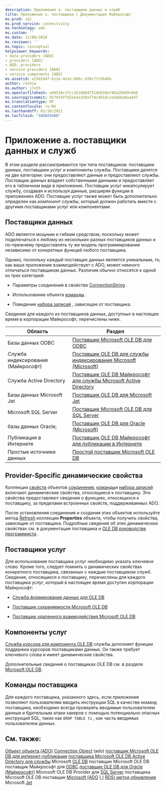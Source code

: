 ```yaml
---
description: Приложение а. поставщики данных и служб
title: Приложение а. поставщики | Документация Майкрософт
ms.prod: sql
ms.prod_service: connectivity
ms.technology: ado
ms.custom: ''
ms.date: 11/08/2018
ms.reviewer: ''
ms.topic: conceptual
helpviewer_keywords:
- data providers [ADO]
- providers [ADO]
- ADO, providers
- service providers [ADO]
- service components [ADO]
ms.assetid: e2581b47-b11e-4e1e-b96c-d39c77c5b48a
author: rothja
ms.author: jroth
ms.openlocfilehash: a49518c1fcc1618884751d503def46a29dd9c048
ms.sourcegitcommit: 917df4ffd22e4a229af7dc481dcce3ebba0aa4d7
ms.translationtype: MT
ms.contentlocale: ru-RU
ms.lasthandoff: 02/10/2021
ms.locfileid: "100029488"
---
```

# <a name="appendix-a-data-and-service-providers"></a>Приложение а. поставщики данных и служб
В этом разделе рассматриваются три типа поставщиков: поставщики данных, поставщики услуг и компоненты службы. Поставщики делятся на две категории: они предоставляют данные и предоставляют службы. *Поставщик данных* владеет собственными данными и предоставляет его в табличном виде в приложение. *Поставщик услуг* инкапсулирует службу, создавая и используя данные, расширяя функции в приложениях ADO. Поставщик услуг также может быть дополнительно определен как *компонент службы*, который должен работать вместе с другими поставщиками услуг или компонентами.

## <a name="data-providers"></a>Поставщики данных
 ADO является мощным и гибким средством, поскольку может подключаться к любому из нескольких разных поставщиков данных и по-прежнему предоставлять ту же модель программирования независимо от конкретных функций любого поставщика.

 Однако, поскольку каждый поставщик данных является уникальным, то, как ваше приложение взаимодействует с ADO, может немного отличаться поставщиком данных. Различия обычно относятся к одной из трех категорий:

-   Параметры соединения в свойстве [ConnectionString](../../reference/ado-api/connectionstring-property-ado.md) .

-   Использование объекта [команды](../../reference/ado-api/command-object-ado.md) .

-   Поведение [набора записей](../../reference/ado-api/recordset-object-ado.md) , зависящее от поставщика.

 Сведения для каждого из поставщиков данных, доступных в настоящее время в корпорации Майкрософт, перечислены ниже.

|Область|Раздел|
|----------|-----------|
|Базы данных ODBC|[Поставщик Microsoft OLE DB для ODBC](./microsoft-ole-db-provider-for-odbc.md)|
|Служба индексирования (Майкрософт)|[Поставщик OLE DB для службы индексирования Microsoft (Microsoft)](./microsoft-ole-db-provider-for-microsoft-indexing-service.md)|
|Служба Active Directory|[Поставщик OLE DB Майкрософт для службы Microsoft Active Directory](./microsoft-ole-db-provider-for-microsoft-active-directory-service.md)|
|Базы данных Microsoft Jet|[Поставщик OLE DB для Microsoft Jet](./microsoft-ole-db-provider-for-microsoft-jet.md)|
|Microsoft SQL Server|[Поставщик Microsoft OLE DB для SQL Server](./microsoft-ole-db-provider-for-sql-server.md)|
|базы данных Oracle;|[Поставщик OLE DB для Oracle (Microsoft)](./microsoft-ole-db-provider-for-oracle.md)|
|Публикация в Интернете|[Поставщик OLE DB Майкрософт для публикации в Интернете](./microsoft-ole-db-provider-for-internet-publishing.md)|
|Простые источники данных|[Простой поставщик Microsoft OLE DB](./microsoft-ole-db-simple-provider.md)|

## <a name="provider-specific-dynamic-properties"></a>Provider-Specific динамические свойства
 Коллекции [свойств](../../reference/ado-api/properties-collection-ado.md) объектов [соединения](../../reference/ado-api/connection-object-ado.md), [команды](../../reference/ado-api/command-object-ado.md)и [набора записей](../../reference/ado-api/recordset-object-ado.md) включают динамические свойства, относящиеся к поставщику. Эти свойства предоставляют сведения о функциях, относящихся к поставщику, за пределами встроенных свойств, поддерживаемых ADO.

 После установления соединения и создания этих объектов используйте метод [Refresh](../../reference/ado-api/refresh-method-ado.md) коллекции **Properties** объекта, чтобы получить свойства, зависящие от поставщика. Подробные сведения об этих динамических свойствах см. в документации поставщика и [OLE DB руководстве программиста](/previous-versions/windows/desktop/ms713643(v=vs.85)) .

## <a name="service-providers"></a>Поставщики услуг
 Для использования поставщика услуг необходимо указать ключевое слово. Кроме того, следует помнить о динамических свойствах конкретного поставщика, связанных с каждым поставщиком служб. Сведения, относящиеся к поставщику, перечислены для каждого поставщика услуг, который в настоящее время доступен корпорации Майкрософт:

-   [Служба формирования данных для OLE DB](./microsoft-data-shaping-service-for-ole-db-ado-service-provider.md)

-   [Поставщик сохраняемости Microsoft OLE DB](./microsoft-ole-db-persistence-provider-ado-service-provider.md)

-   [Поставщик удаленного взаимодействия Microsoft OLE DB](./microsoft-ole-db-remoting-provider-ado-service-provider.md)

## <a name="service-components"></a>Компоненты услуг
 [Служба курсора для компонента OLE DB](./microsoft-cursor-service-for-ole-db-ado-service-component.md) службы дополняет функции поддержки курсоров поставщиками данных. Он также требует ключевого слова и имеет динамические свойства.

 Дополнительные сведения о поставщиках OLE DB см. в разделе [Microsoft OLE DB](/previous-versions/windows/desktop/ms722784(v=vs.85)).

## <a name="provider-commands"></a>Команды поставщика
 Для каждого поставщика, указанного здесь, если приложения позволяют пользователям вводить инструкции SQL в качестве команд поставщика, необходимо всегда проверять вводимые пользователем данные и бдительным атаки хакеров с помощью потенциально опасных инструкций SQL, таких как `DROP TABLE t1` , как часть вводимых пользователем данных.

## <a name="see-also"></a>См. также:
 [Объект объекта (ADO)](../../reference/ado-api/command-object-ado.md) [Connection Object](../../reference/ado-api/connection-object-ado.md) (ado) [поставщик Microsoft OLE DB для интернет-публикации](./microsoft-ole-db-provider-for-internet-publishing.md) [поставщика Microsoft OLE DB Active Directory для службы](./microsoft-ole-db-provider-for-microsoft-active-directory-service.md) Microsoft [OLE DB](./microsoft-ole-db-provider-for-microsoft-indexing-service.md) поставщик Microsoft OLE DB поставщик Майкрософт для [ODBC](./microsoft-ole-db-provider-for-odbc.md) [поставщик OLE DB для Oracle (Майкрософт)](./microsoft-ole-db-provider-for-oracle.md) Microsoft OLE DB Provider для [SQL Server](./microsoft-ole-db-provider-for-sql-server.md) поставщика Microsoft OLE DB поставщик [Microsoft (ADO](../../reference/ado-api/properties-collection-ado.md) [) (](../../reference/ado-api/recordset-object-ado.md) [RDS) метод обновления](../../reference/rds-api/refresh-method-rds.md) Microsoft [Jet](./microsoft-ole-db-provider-for-microsoft-jet.md)
